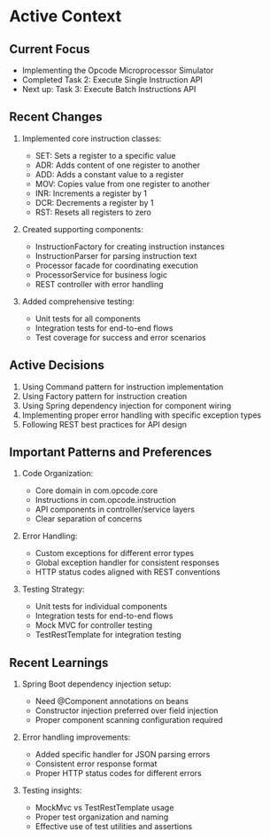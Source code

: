 # Active Context

## Current Focus
- Implementing the Opcode Microprocessor Simulator
- Completed Task 2: Execute Single Instruction API
- Next up: Task 3: Execute Batch Instructions API

## Recent Changes
1. Implemented core instruction classes:
   - SET: Sets a register to a specific value
   - ADR: Adds content of one register to another
   - ADD: Adds a constant value to a register
   - MOV: Copies value from one register to another
   - INR: Increments a register by 1
   - DCR: Decrements a register by 1
   - RST: Resets all registers to zero

2. Created supporting components:
   - InstructionFactory for creating instruction instances
   - InstructionParser for parsing instruction text
   - Processor facade for coordinating execution
   - ProcessorService for business logic
   - REST controller with error handling

3. Added comprehensive testing:
   - Unit tests for all components
   - Integration tests for end-to-end flows
   - Test coverage for success and error scenarios

## Active Decisions
1. Using Command pattern for instruction implementation
2. Using Factory pattern for instruction creation
3. Using Spring dependency injection for component wiring
4. Implementing proper error handling with specific exception types
5. Following REST best practices for API design

## Important Patterns and Preferences
1. Code Organization:
   - Core domain in com.opcode.core
   - Instructions in com.opcode.instruction
   - API components in controller/service layers
   - Clear separation of concerns

2. Error Handling:
   - Custom exceptions for different error types
   - Global exception handler for consistent responses
   - HTTP status codes aligned with REST conventions

3. Testing Strategy:
   - Unit tests for individual components
   - Integration tests for end-to-end flows
   - Mock MVC for controller testing
   - TestRestTemplate for integration testing

## Recent Learnings
1. Spring Boot dependency injection setup:
   - Need @Component annotations on beans
   - Constructor injection preferred over field injection
   - Proper component scanning configuration required

2. Error handling improvements:
   - Added specific handler for JSON parsing errors
   - Consistent error response format
   - Proper HTTP status codes for different errors

3. Testing insights:
   - MockMvc vs TestRestTemplate usage
   - Proper test organization and naming
   - Effective use of test utilities and assertions
